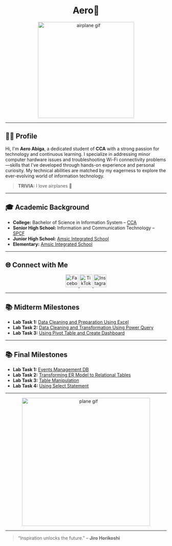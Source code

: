 <h1 align="center"> Aero🛫 </h1>

<p align="center">
  <img align="center" alt="airplane gif" width="300" src="https://i.pinimg.com/originals/2c/45/fa/2c45fa7b020a0889c6a06298fbbbc6d1.gif">
</p>

---

## 🧑‍💻 Profile

Hi, I'm **Aero Abiga**, a dedicated student of **CCA** with a strong passion for technology and continuous learning. I specialize in addressing minor computer hardware issues and troubleshooting Wi-Fi connectivity problems—skills that I’ve developed through hands-on experience and personal curiosity. My technical abilities are matched by my eagerness to explore the ever-evolving world of information technology.

> **TRIVIA:** I love airplanes 🛫

---

## 🎓 Academic Background

- **College:** Bachelor of Science in Information System – [CCA](https://www.facebook.com/CityCollegeOfAngeles)  
- **Senior High School:** Information and Communication Technology – [SPCF](https://www.facebook.com/spcfofficial)  
- **Junior High School:** [Amsic Integrated School](https://www.facebook.com/amsic.is)  
- **Elementary:** [Amsic Integrated School](https://www.facebook.com/amsic.is)  

---

## 🌐 Connect with Me

<p align="center">
  <a href="https://www.facebook.com/capt.aero28" target="_blank">
    <img src="https://cdn.jsdelivr.net/gh/devicons/devicon/icons/facebook/facebook-original.svg" alt="Facebook" width="40" />
  </a>
  <a href="https://www.tiktok.com/@aa4on_?is_from_webapp=1&sender_device=pc" target="_blank">
    <img src="https://cdn-icons-png.flaticon.com/512/3046/3046121.png" alt="TikTok" width="40" />
  </a>
  <a href="https://www.instagram.com/ae.xxeroh/?igsh=MWR4eTFiYnU2M3hwNQ%3D%3D#" target="_blank">
    <img src="https://cdn-icons-png.flaticon.com/512/2111/2111463.png" alt="Instagram" width="40" />
  </a>
</p>

---

## 📚 Midterm Milestones

- **Lab Task 1:** [Data Cleaning and Preparation Using Excel](https://github.com/AeroB2/EDM-PROJECTS-AeroB2/blob/main/Midterm%20Lab%20Task%201%20/README.md)  
- **Lab Task 2:** [Data Cleaning and Transformation Using Power Query](https://github.com/AeroB2/EDM-PROJECTS-AeroB2/blob/main/Midterm%20Lab%20Task%202%20/README.md)  
- **Lab Task 3:** [Using Pivot Table and Create Dashboard](https://github.com/AeroB2/EDM-PROJECTS-AeroB2/blob/main/Midterm%20Lab%20Task%203%20/README.md)  

---

## 📚 Final Milestones

- **Lab Task 1:** [Events Management DB](https://github.com/AeroB2/EDM-PROJECTS-AeroB2/blob/main/Final%20Lab%20Task%201/README.md)  
- **Lab Task 2:** [Transforming ER Model to Relational Tables](https://github.com/AeroB2/EDM-PROJECTS-AeroB2/blob/main/Final%20Lab%20Task%202/README.md)  
- **Lab Task 3:** [Table Manipulation](https://github.com/AeroB2/EDM-PROJECTS-AeroB2/tree/main/Fiinal%20Lab%20Task%203)  
- **Lab Task 4:** [Using Select Statement](https://github.com/AeroB2/EDM-PROJECTS-AeroB2/tree/main/Final%20Lab%20Task%204)  

---

<p align="center">
  <img align="center" alt="plane gif" width="400" src="https://31.media.tumblr.com/8c46e19cf5200595c871fc6dcaa73087/tumblr_n1z3wdHk6P1r4zr8xo3_500.gif">
</p>

---

> “Inspiration unlocks the future.” – **Jiro Horikoshi**




